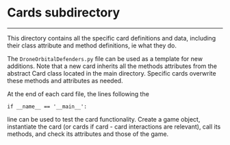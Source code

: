 # Cards subdirectory 
----------
This directory contains all the specific card definitions and data, including
their class attribute and method definitions, ie what they do. 

The `DroneOrbitalDefenders.py` file can be used as a template for new additions.
Note that a new card inherits all the methods attributes from the abstract Card
class located in the main directory. Specific cards overwrite these methods and
attributes as needed.

At the end of each card file, the lines following the 

`if __name__ == '__main__':`

line can be used to test the card functionality. Create a game object, 
instantiate the card (or cards if card - card interactions are relevant),
call its methods, and check its attributes and those of the game. 



